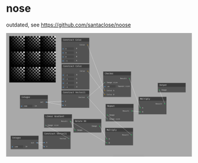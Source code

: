 # nose
outdated, see https://github.com/santaclose/noose

![alt text](https://raw.githubusercontent.com/santaclose/nose/master/ok.png)
